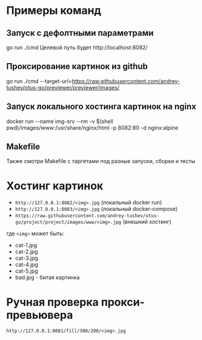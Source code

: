 # Примеры команд

## Запуск с дефолтными параметрами
go run ./cmd
Целевой путь будет http://localhost:8082/

## Проксирование картинок из github
go run ./cmd --target-url=https://raw.githubusercontent.com/andrey-tushev/otus-go/previewer/previewer/images/

## Запуск локального хостинга картинок на nginx
docker run --name img-srv --rm -v $(shell pwd)/images/www:/usr/share/nginx/html -p 8082:80 -d nginx:alpine

## Makefile

Также смотри Makefile c таргетами под разные запуски, сборки и тесты

# Хостинг картинок

* `http://127.0.0.1:8082/<img>.jpg` (локальный docker run)
* `http://127.0.0.1:8083/<img>.jpg` (локальный docker-compose)
* `https://raw.githubusercontent.com/andrey-tushev/otus-go/project/project/images/www/<img>.jpg` (внешний хостинг)

где `<img>` может быть:
* cat-1.jpg
* cat-2.jpg
* cat-3.jpg
* cat-4.jpg
* cat-5.jpg
* bad.jpg - битая картинка

# Ручная проверка прокси-превьювера

`http://127.0.0.1:8081/fill/300/200/<img>.jpg`
